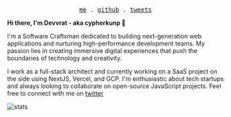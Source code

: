 <p align="center">
  <samp>
    <a href="https://devvrat.cc">me</a> .
    <a href="https://cypherkunp.github.io">github</a> .    
    <a href="https://twitter.com/cypherkunp">tweets</a>
  </samp>
</p>

**Hi there, I'm Devvrat - aka cypherkunp 👋**

I'm a Software Craftsman dedicated to building next-generation web applications and nurturing high-performance development teams. My passion lies in creating immersive digital experiences that push the boundaries of technology and creativity.

I work as a full-stack architect and currently working on a SaaS project on the side using NextJS, Vercel, and GCP. I'm enthusiastic about tech startups and always looking to collaborate on open-source JavaScript projects. Feel free to connect with me on [twitter](https://twitter.com/cypherkunp)


<img align="left" src="https://github-readme-stats.vercel.app/api?username=cypherkunp&hide_title=true&show_icons=true&theme=dark&count_private=true&hide_border=false" alt="stats">
